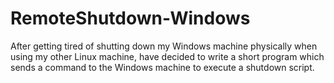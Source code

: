 # RemoteShutdown-Windows

After getting tired of shutting down my Windows machine physically when using
my other Linux machine, have decided to write a short program which sends a command
to the Windows machine to execute a shutdown script.